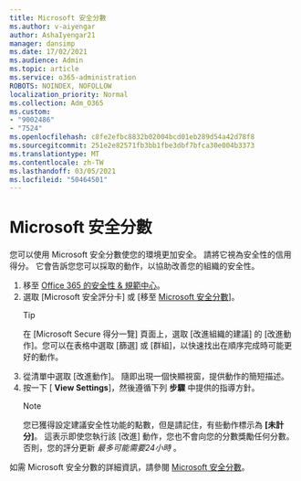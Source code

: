```yaml
---
title: Microsoft 安全分數
ms.author: v-aiyengar
author: AshaIyengar21
manager: dansimp
ms.date: 17/02/2021
ms.audience: Admin
ms.topic: article
ms.service: o365-administration
ROBOTS: NOINDEX, NOFOLLOW
localization_priority: Normal
ms.collection: Adm_O365
ms.custom:
- "9002486"
- "7524"
ms.openlocfilehash: c8fe2efbc8832b02004bcd01eb289d54a42d78f8
ms.sourcegitcommit: 251e2e82571fb3bb1fbe3dbf7bfca30e004b3373
ms.translationtype: MT
ms.contentlocale: zh-TW
ms.lasthandoff: 03/05/2021
ms.locfileid: "50464501"
---
```

# <a name="microsoft-secure-score"></a>Microsoft 安全分數

您可以使用 Microsoft 安全分數使您的環境更加安全。 請將它視為安全性的信用得分。 它會告訴您您可以採取的動作，以協助改善您的組織的安全性。

1. 移至 [Office 365 的安全性 & 規範中心](https://go.microsoft.com/fwlink/p/?linkid=2077143)。
1. 選取 [Microsoft 安全評分卡] 或 [移至 [Microsoft 安全分數](https://go.microsoft.com/fwlink/?linkid=2099589)]。
    > [!TIP]
    >  在 [Microsoft Secure 得分一覽] 頁面上，選取 [改進組織的建議] 的 [改進動作]。您可以在表格中選取 [篩選] 或 [群組]，以快速找出在順序完成時可能更好的動作。
1. 從清單中選取 [改進動作]。 隨即出現一個快顯視窗，提供動作的簡短描述。
1. 按一下 [ **View Settings**]，然後遵循下列 **步驟** 中提供的指導方針。
    > [!NOTE]
    > 您已獲得設定建議安全性功能的點數，但是請記住，有些動作標示為 **[未計分]**。 這表示即使您執行該 [改進] 動作，您也不會向您的分數獎勵任何分數。 否則，您的評分更新 *最多可能需要24小時* 。

如需 Microsoft 安全分數的詳細資訊，請參閱 [Microsoft 安全分數](https://go.microsoft.com/fwlink/?linkid=2103077)。